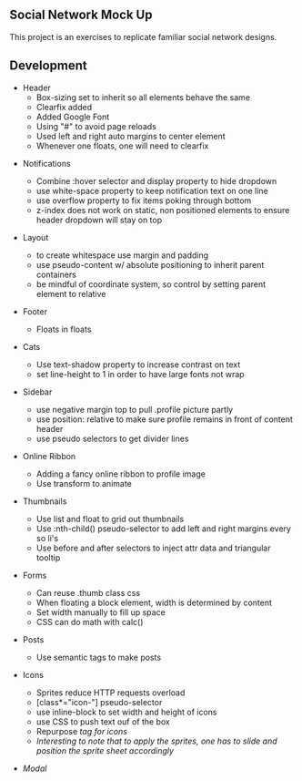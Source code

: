 ## Social Network Mock Up ##
This project is an exercises to replicate familiar social network designs.

## Development ##
+ Header
	- Box-sizing set to inherit so all elements behave the same  
	- Clearfix added  
	- Added Google Font  
	- Using "#" to avoid page reloads  
	- Used left and right auto margins to center element
	- Whenever one floats, one will need to clearfix

* Notifications
	- Combine :hover selector and display property to hide dropdown
	- use white-space property to keep notification text on one line
	- use overflow property to fix items poking through bottom 
	- z-index does not work on static, non positioned elements to ensure header dropdown will stay on top

* Layout 
	- to create whitespace use margin and padding
	- use pseudo-content w/ absolute positioning to inherit parent containers
	- be mindful of coordinate system, so control by setting parent element to relative

* Footer  
	- Floats in floats

* Cats 
	- Use text-shadow property to increase contrast on text
	- set line-height to 1 in order to have large fonts not wrap

* Sidebar
	- use negative margin top to pull .profile picture partly 
	- use position: relative to make sure profile remains in front of content header 
	- use pseudo selectors to get divider lines 

* Online Ribbon  
	- Adding a fancy online ribbon to profile image
	- Use transform to animate

* Thumbnails  
	- Use list and float to grid out thumbnails
	- Use :nth-child() pseudo-selector to add left and right margins every so li's
	- Use before and after selectors to inject attr data and triangular tooltip

* Forms  
	- Can reuse .thumb class css
	- When floating a block element, width is determined by content
	- Set width manually to fill up space
	- CSS can do math with calc()

* Posts
	- Use semantic tags to make posts
	
* Icons
	- Sprites reduce HTTP requests overload
	- [class*="icon-"] pseudo-selector
	- use inline-block to set width and height of icons
	- use CSS to push text ouf of the box
	- Repurpose <i> tag for icons
	- Interesting to note that to apply the sprites, one has to slide and position the sprite sheet accordingly

* Modal